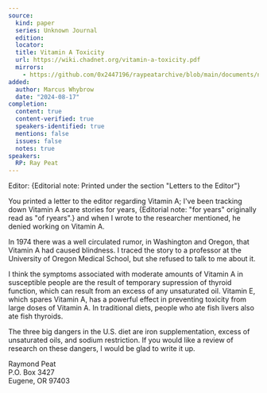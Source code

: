 ```yaml
---
source:
  kind: paper
  series: Unknown Journal
  edition: 
  locator: 
  title: Vitamin A Toxicity
  url: https://wiki.chadnet.org/vitamin-a-toxicity.pdf
  mirrors:
    - https://github.com/0x2447196/raypeatarchive/blob/main/documents/newsletters/vitamin-a-toxicity.txt
added:
  author: Marcus Whybrow
  date: "2024-08-17"
completion:
  content: true
  content-verified: true
  speakers-identified: true
  mentions: false
  issues: false
  notes: true
speakers:
  RP: Ray Peat
---
```


Editor\: {Editorial note: Printed under the section "Letters to the Editor"}

You printed a letter to the editor regarding Vitamin A; I've been tracking down Vitamin A scare stories for years, {Editorial note: "for years" originally read as "of ryears".} and when I wrote to the researcher mentioned, he denied working on Vitamin A. 

In 1974 there was a well circulated rumor, in Washington and Oregon, that Vitamin A had caused blindness. I traced the story to a professor at the University of Oregon Medical School, but she refused to talk to me about it. 

I think the symptoms associated with moderate amounts of Vitamin A in susceptible people are the result of temporary supression of thyroid function, which can result from an excess of any unsaturated oil. Vitamin E, which spares Vitamin A, has a powerful effect in preventing toxicity from large doses of Vitamin A. In traditional diets, people who ate fish livers also ate fish thyroids. 

The three big dangers in the U.S. diet are iron supplementation, excess of unsaturated oils, and sodium restriction. If you would like a review of research on these dangers, I would be glad to write it up. 

Raymond Peat  
P.O. Box 3427  
Eugene, OR 97403
